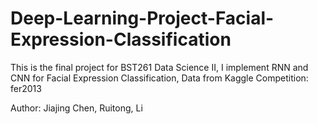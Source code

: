 # Deep-Learning-Project-Facial-Expression-Classification
This is the final project for BST261 Data Science II, I implement RNN and CNN for Facial Expression Classification, Data from Kaggle Competition: fer2013

Author: Jiajing Chen, Ruitong, Li


